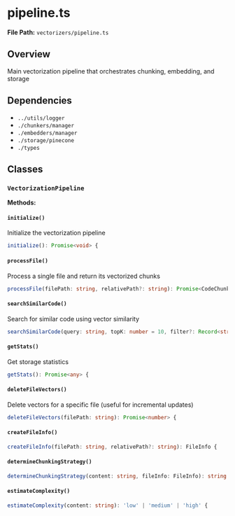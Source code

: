 # pipeline.ts

**File Path:** `vectorizers/pipeline.ts`

## Overview

Main vectorization pipeline that orchestrates chunking, embedding, and storage

## Dependencies

- `../utils/logger`
- `./chunkers/manager`
- `./embedders/manager`
- `./storage/pinecone`
- `./types`

## Classes

### `VectorizationPipeline`

**Methods:**

#### `initialize()`

Initialize the vectorization pipeline

```typescript
initialize(): Promise<void> {
```

#### `processFile()`

Process a single file and return its vectorized chunks

```typescript
processFile(filePath: string, relativePath?: string): Promise<CodeChunk[]> {
```

#### `searchSimilarCode()`

Search for similar code using vector similarity

```typescript
searchSimilarCode(query: string, topK: number = 10, filter?: Record<string, any>): Promise<any[]> {
```

#### `getStats()`

Get storage statistics

```typescript
getStats(): Promise<any> {
```

#### `deleteFileVectors()`

Delete vectors for a specific file (useful for incremental updates)

```typescript
deleteFileVectors(filePath: string): Promise<number> {
```

#### `createFileInfo()`

```typescript
createFileInfo(filePath: string, relativePath?: string): FileInfo {
```

#### `determineChunkingStrategy()`

```typescript
determineChunkingStrategy(content: string, fileInfo: FileInfo): string {
```

#### `estimateComplexity()`

```typescript
estimateComplexity(content: string): 'low' | 'medium' | 'high' {
```

